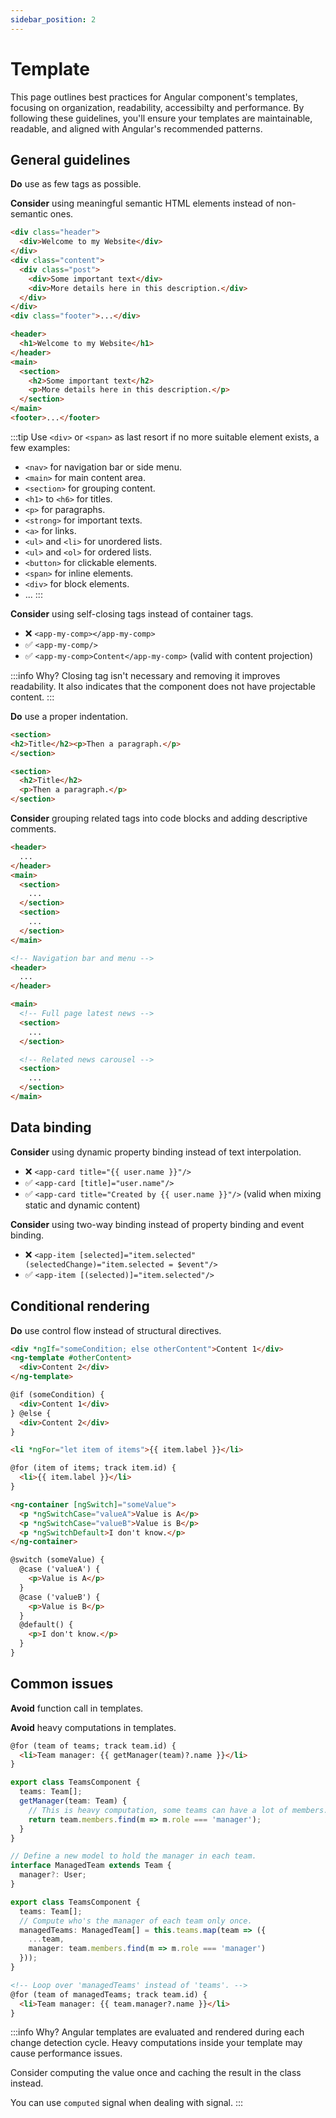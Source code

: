 ```yaml
---
sidebar_position: 2
---
```

# Template

This page outlines best practices for Angular component's templates, focusing on organization, readability, accessibilty and performance. By following these guidelines, you'll ensure your templates are maintainable, readable, and aligned with Angular's recommended patterns.

## General guidelines

**Do** use as few tags as possible.

**Consider** using meaningful semantic HTML elements instead of non-semantic ones.

```html title="❌ app.component.html"
<div class="header">
  <div>Welcome to my Website</div>
</div>
<div class="content">
  <div class="post">
    <div>Some important text</div>
    <div>More details here in this description.</div>
  </div>
</div>
<div class="footer">...</div>
```

```html title="✅ app.component.html"
<header>
  <h1>Welcome to my Website</h1>
</header>
<main>
  <section>
    <h2>Some important text</h2>
    <p>More details here in this description.</p>
  </section>
</main>
<footer>...</footer>
```

:::tip
Use `<div>` or `<span>` as last resort if no more suitable element exists, a few examples:
- `<nav>` for navigation bar or side menu.
- `<main>` for main content area.
- `<section>` for grouping content.
- `<h1>` to `<h6>` for titles.
- `<p>` for paragraphs.
- `<strong>` for important texts.
- `<a>` for links.
- `<ul>` and `<li>` for unordered lists.
- `<ul>` and `<ol>` for ordered lists.
- `<button>` for clickable elements.
- `<span>` for inline elements.
- `<div>` for block elements.
- ...
:::

**Consider** using self-closing tags instead of container tags.
- ❌ `<app-my-comp></app-my-comp>`
- ✅ `<app-my-comp/>`
- ✅ `<app-my-comp>Content</app-my-comp>` (valid with content projection)

:::info Why?
Closing tag isn't necessary and removing it improves readability.
It also indicates that the component does not have projectable content.
:::

**Do** use a proper indentation.

```html title="❌ app.component.html"
<section>
<h2>Title</h2><p>Then a paragraph.</p>
</section>
```

```html title="✅ app.component.html"
<section>
  <h2>Title</h2>
  <p>Then a paragraph.</p>
</section>
```

**Consider** grouping related tags into code blocks and adding descriptive comments.

```html title="❌ app.component.html"
<header>
  ...
</header>
<main>
  <section>
    ...
  </section>
  <section>
    ...
  </section>
</main>
```

```html title="✅ app.component.html"
<!-- Navigation bar and menu -->
<header>
  ...
</header>

<main>
  <!-- Full page latest news -->
  <section>
    ...
  </section>

  <!-- Related news carousel -->
  <section>
    ...
  </section>
</main>
```

## Data binding

**Consider** using dynamic property binding instead of text interpolation.
- ❌ `<app-card title="{{ user.name }}"/>`
- ✅ `<app-card [title]="user.name"/>`
- ✅ `<app-card title="Created by {{ user.name }}"/>` (valid when mixing static and dynamic content)

**Consider** using two-way binding instead of property binding and event binding.
- ❌ `<app-item [selected]="item.selected" (selectedChange)="item.selected = $event"/>`
- ✅ `<app-item [(selected)]="item.selected"/>`

## Conditional rendering

**Do** use control flow instead of structural directives.

```html title="❌ *ngIf"
<div *ngIf="someCondition; else otherContent">Content 1</div>
<ng-template #otherContent>
  <div>Content 2</div>
</ng-template>
```

```html title="✅ @if"
@if (someCondition) {
  <div>Content 1</div>
} @else {
  <div>Content 2</div>
}
```

```html title="❌ *ngFor"
<li *ngFor="let item of items">{{ item.label }}</li>
```

```html title="✅ @for"
@for (item of items; track item.id) {
  <li>{{ item.label }}</li>
}
```

```html title="❌ ngSwitch"
<ng-container [ngSwitch]="someValue">  
  <p *ngSwitchCase="valueA">Value is A</p>
  <p *ngSwitchCase="valueB">Value is B</p>
  <p *ngSwitchDefault>I don't know.</p>
</ng-container>
```

```html title="✅ @switch"
@switch (someValue) {
  @case ('valueA') {
    <p>Value is A</p>  
  }
  @case ('valueB') {
    <p>Value is B</p>  
  }
  @default() {
    <p>I don't know.</p>  
  }
}
```

## Common issues

**Avoid** function call in templates.

**Avoid** heavy computations in templates.

```html title="❌ teams.component.html"
@for (team of teams; track team.id) {
  <li>Team manager: {{ getManager(team)?.name }}</li>
}
```

```ts title="❌ teams.component.ts"
export class TeamsComponent {
  teams: Team[];
  getManager(team: Team) {
    // This is heavy computation, some teams can have a lot of members.
    return team.members.find(m => m.role === 'manager');
  }
}
```

```ts title="✅ teams.component.ts"
// Define a new model to hold the manager in each team.
interface ManagedTeam extends Team {
  manager?: User;
}

export class TeamsComponent {
  teams: Team[];
  // Compute who's the manager of each team only once.
  managedTeams: ManagedTeam[] = this.teams.map(team => ({
    ...team,
    manager: team.members.find(m => m.role === 'manager')
  }));
}
```

```html title="✅ teams.component.html"
<!-- Loop over 'managedTeams' instead of 'teams'. -->
@for (team of managedTeams; track team.id) {
  <li>Team manager: {{ team.manager?.name }}</li>
}
```

:::info Why?
Angular templates are evaluated and rendered during each change detection cycle.
Heavy computations inside your template may cause performance issues.

Consider computing the value once and caching the result in the class instead.

You can use `computed` signal when dealing with signal.
:::

